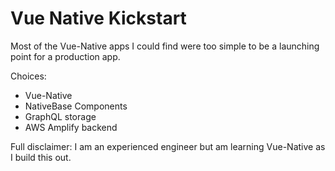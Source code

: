 # Vue Native Kickstart

Most of the Vue-Native apps I could find were too simple to be a
launching point for a production app. 

Choices:

* Vue-Native
* NativeBase Components
* GraphQL storage
* AWS Amplify backend

Full disclaimer: I am an experienced engineer but am learning
Vue-Native as I build this out. 
